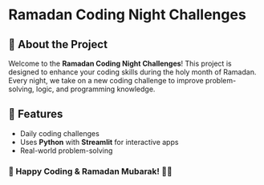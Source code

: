 # Ramadan Coding Night Challenges

## 🌙 About the Project
Welcome to the **Ramadan Coding Night Challenges**! This project is designed to enhance your coding skills during the holy month of Ramadan. Every night, we take on a new coding challenge to improve problem-solving, logic, and programming knowledge.

## 🚀 Features
- Daily coding challenges
- Uses **Python** with **Streamlit** for interactive apps
- Real-world problem-solving


### 🎉 Happy Coding & Ramadan Mubarak! 🌙✨

